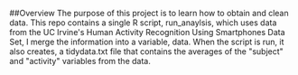 ##Overview
 The purpose of this project is to learn how to obtain and clean data. This
 repo contains a single R script, run_anaylsis, which uses data from the UC
 Irvine's Human Activity Recognition Using Smartphones Data Set, I merge the
 information into a variable, data. When the script is run, it also creates,
 a tidydata.txt file that contains the averages of the "subject" and "activity"
 variables from the data.